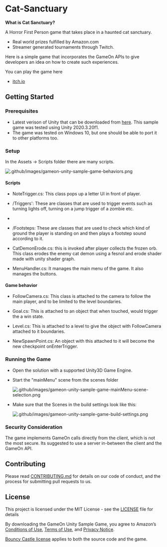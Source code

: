 # Cat-Sanctuary


**What is Cat Sanctuary?**

A Horror First Person game that takes place in a haunted cat sanctuary.


- Real world prizes fulfilled by Amazon.com
- Streamer generated tournaments through Twitch.

Here is a simple game that incorporates the GameOn APIs to give developers an idea on how to create such experiences.

You can play the game here

* [itch.io](https://rawal-sky.itch.io/cat-sanctuary)


## Getting Started

### Prerequisites

- Latest verison of Unity that can be downloaded from [here](https://unity3d.com/get-unity/download). This sample game was tested using Unity 2020.3.20f1.
- The game was tested on Windows 10, but one should be able to port it to other platforms too.

### Setup

In the Assets -\> Scripts folder there are many scripts. 

![.github/images/gameon-unity-sample-game-behaviors.png](.github/images/gameon-unity-sample-game-behaviors.png)

#### Scripts


 - NoteTrigger.cs: This class pops up a letter UI in front of player. 
 - /Triggers': These are classes that are used to trigger events such as turning lights off, turning on a jump trigger of a zombie etc.
 - 
 - /Footsteps: These are classes that are used to check which kind of ground the player is standing on and then plays a footstep sound according to it. 

 - CatDemonErode.cs: this is invoked after player collects the frozen orb. This class erodes the enemy cat demon using a fesnol and erode shader made with unity shader graph.

 - MenuHandler.cs: It manages the main menu of the game. It also manages the buttons. 

#### Game behavior

- FollowCamera.cs: This class is attached to the camera to follow the main player, and to be limited to the level boundaries.

- Goal.cs: This is attached to an object that when touched, would trigger the a win state.

- Level.cs: This is attached to a level to give the object with FollowCamera attached to it boundaries.

- NewSpawnPoint.cs: An object with this attached to it will become the new checkpoint onEnterTrigger.

### Running the Game
- Open the solution with a supported Unity3D Game Engine.
- Start the "mainMenu" scene from the scenes folder

  ![.github/images/gameon-unity-sample-game-mainMenu-scene-selection.png](.github/images/gameon-unity-sample-game-mainMenu-scene-selection.png)

- Make sure that the Scenes in the build settings look like this:

  ![.github/images/gameon-unity-sample-game-build-settings.png](.github/images/gameon-unity-sample-game-build-settings.png)
  
### Security Consideration

The game implements GameOn calls directly from the client, which is not the most secure. Its suggested to use a server in-between the client and the GameOn API.

## Contributing

Please read [CONTRIBUTING.md](https://gist.github.com/PurpleBooth/b24679402957c63ec426) for details on our code of conduct, and the process for submitting pull requests to us.

## License

This project is licensed under the MIT License - see the [LICENSE](LICENSE) file for details

By downloading the GameOn Unity Sample Game, you agree to Amazon’s [Conditions of Use](https://www.amazon.com/gp/help/customer/display.html?nodeId=508088), [Terms of Use](https://www.amazon.com/gp/help/customer/display.html?nodeId=201485660), and [Privacy Notice](https://www.amazon.com/gp/help/customer/display.html?nodeId=468496).

[Bouncy Castle license](http://www.bouncycastle.org/csharp/licence.html) applies to both the source code and the game.
